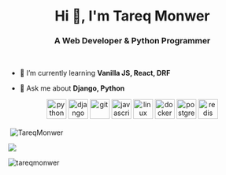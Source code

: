 <h1 align="center">Hi 👋, I'm Tareq Monwer</h1>
<h3 align="center">A Web Developer & Python Programmer</h3>
<br>

- 🌱 I’m currently learning **Vanilla JS, React, DRF**

- 💬 Ask me about **Django, Python**

<p align="center">
<img src="https://devicons.github.io/devicon/devicon.git/icons/python/python-original.svg" alt="python" width="40" height="40"/> 

<img src="https://devicons.github.io/devicon/devicon.git/icons/django/django-original.svg" alt="django" width="40" height="40"/> 
<img src="https://www.vectorlogo.zone/logos/git-scm/git-scm-icon.svg" alt="git" width="40" height="40"/> 

<img src="https://devicons.github.io/devicon/devicon.git/icons/javascript/javascript-original.svg" alt="javascript" width="40" height="40"/> 
<img src="https://devicons.github.io/devicon/devicon.git/icons/linux/linux-original.svg" alt="linux" width="40" height="40"/> 
<img src="https://devicons.github.io/devicon/devicon.git/icons/docker/docker-original-wordmark.svg" alt="docker" width="40" height="40"/> 
<img src="https://devicons.github.io/devicon/devicon.git/icons/postgresql/postgresql-original-wordmark.svg" alt="postgresql" width="40" height="40"/> 
<img src="https://devicons.github.io/devicon/devicon.git/icons/redis/redis-original-wordmark.svg" alt="redis" width="40" height="40"/>
</p>

<p>&nbsp;<img align="center" src="https://github-readme-stats.vercel.app/api?username=TareqMonwer&show_icons=true&count_private=true" alt="TareqMonwer" /></p>


<a href="https://github.com/antonkomarev/github-profile-views-counter">
    <img src="https://komarev.com/ghpvc/?username=tareqmonwer">
</a>
<p><img align="center" src="https://github-readme-streak-stats.herokuapp.com/?user=tareqmonwer" alt="tareqmonwer" /></p>

